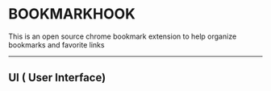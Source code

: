 # BOOKMARKHOOK

This is an open source chrome bookmark extension to help organize bookmarks and favorite links

---

## UI ( User Interface)
